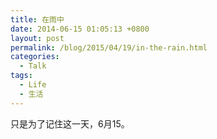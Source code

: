```yaml
---
title: 在雨中
date: 2014-06-15 01:05:13 +0800
layout: post
permalink: /blog/2015/04/19/in-the-rain.html
categories:
  - Talk
tags:
  - Life
  - 生活
---
```

只是为了记住这一天，6月15。
